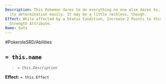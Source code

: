 ```yaml
---
Description: This Pokemon dares to do everything no one else dares to, and won't lose
  its determination easily. It may be a little reckless, though.
Effect: While affected by a Status Condition, Increase 2 Points to this Pokemon's
  Strength Attribute.
Name: Guts
---
```


#PokeroleSRD/Abilities

## `= this.name`

> *`= this.Description`*

**Effect:** `= this.Effect`